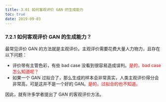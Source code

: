 ```yaml
---
title: 3.01 如何客观评价 GAN 的生成能力
toc: true
date: 2019-09-03
---
```


### 7.2.1 如何客观评价 GAN 的生成能力？

最常见评价 GAN 的方法就是主观评价。主观评价需要花费大量人力物力，且存在以下问题：

- 评价带有主管色彩，有些 bad case 没看到很容易造成误判。<span style="color:red;">是的，bad case 怎么知道呢？</span>
- 如果一个 GAN 过拟合了，那么生成的样本会非常真实，人类主观评价得分会非常高，可是这并不是一个好的 GAN。<span style="color:red;">是的，过拟合的也不知道。</span>

因此，就有许多学者提出了 GAN 的客观评价方法。
